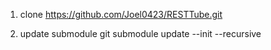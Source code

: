 1. clone
https://github.com/Joel0423/RESTTube.git

2. update submodule
git submodule update --init --recursive